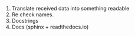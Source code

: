 1. Translate received data into something readable
2. Re check names.
3. Docstrings
4. Docs (sphinx + readthedocs.io)
